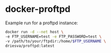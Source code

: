 # docker-proftpd

Example run for a proftpd instance:

```bash
docker run -d --net host \
-e FTP_USERNAME=test -e FTP_PASSWORD=test \
-v /path/to/your/ftpdir:/home/$FTP_USERNAME \
driesva/proftpd:latest
```
